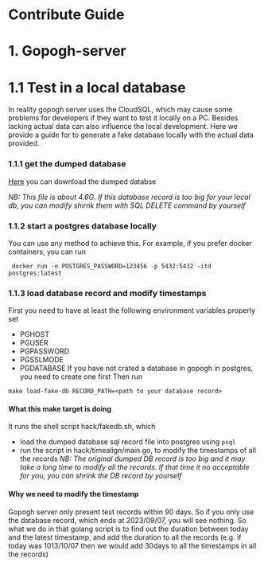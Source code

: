 # Contribute Guide
# 1. Gopogh-server
# 1.1 Test in a local database
In reality gopogh server uses the CloudSQL, which may cause some problems for developers if they want to test it locally on a PC. Besides lacking actual data can also influence the local development. Here we provide a guide for to generate a fake database locally with the actual data provided.

### 1.1.1 get the dumped database
[Here](https://storage.googleapis.com/minikube-flake-rate/Backup_Cloud_SQL_Export_2023-10-09%20(11%3A18%3A19).sql) you can download the dumped databse

*NB: This file is about 4.6G. If this database record is too big for your local db, you can modify shirnk them with SQL DELETE command by yourself*


### 1.1.2 start a postgres database locally
You can use any method to achieve this. For example, if you prefer docker containers, you can run
```shell
 docker run -e POSTGRES_PASSWORD=123456 -p 5432:5432 -itd  postgres:latest    
```
### 1.1.3 load database record and modify timestamps
First you need to have at least the following environment variables properly set
- PGHOST
- PGUSER
- PGPASSWORD
- PGSSLMODE
- PGDATABASE
If you have not crated a database in gopogh in postgres, you need to create one first
Then run
```shell
make load-fake-db RECORD_PATH=<path to your database record>
```

#### What this make target is doing
It runs the shell script hack/fakedb.sh, which
- load the dumped database sql record file into postgres using `psql`
- run the script in hack/timealign/main.go, to modify the timestamps of all the records 
*NB: The original dumped DB record is too big and it may take a long time to modify all the records. If that time it no acceptable for you, you can shrink the DB record by yourself*

#### Why we need to modify the timestamp
Gopogh server only present test records within 90 days. So if you only use the database record, which ends at 2023/09/07, you will see nothing. So what we do in that golang script is to find out the duration between today and the latest timestamp, and add the duration to all the records (e.g. if today was 1013/10/07 then we would add 30days to all the timestamps in all the records) 

